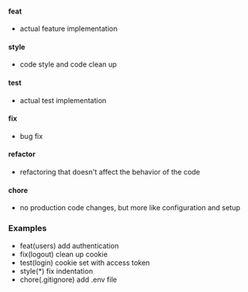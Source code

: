 #### feat 
- actual feature implementation

#### style 
- code style and code clean up
#### test 
- actual test implementation
#### fix 
- bug fix
#### refactor
 - refactoring that doesn't affect the behavior of the code
#### chore
 - no production code changes, but more like configuration and setup

### Examples

- feat(users) add authentication
- fix(logout) clean up cookie
- test(login) cookie set with access token
- style(*) fix indentation
- chore(.gitignore) add .env file